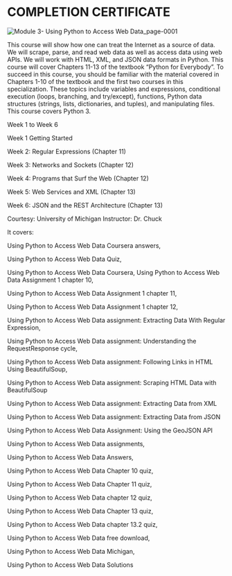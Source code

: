 #  COMPLETION CERTIFICATE

![Module 3- Using Python to Access Web Data_page-0001](https://github.com/Sayan-Dutta-1/Using-Python-to-Access-Web-Data---Coursera/assets/113238898/b6ad377b-1365-4282-9dd4-fab4dccff721)

This course will show how one can treat the Internet as a source of data.  We will scrape, parse, and read web data as well as access data using web APIs.  We will work with HTML, XML, and JSON data formats in Python.  This course will cover Chapters 11-13 of the textbook “Python for Everybody”. To succeed in this course, you should be familiar with the material covered in Chapters 1-10 of the textbook and the first two courses in this specialization.  These topics include variables and expressions, conditional execution (loops, branching, and try/except), functions, Python data structures (strings, lists, dictionaries, and tuples), and manipulating files.  This course covers Python 3.

Week 1 to Week 6

Week 1 Getting Started

Week 2: Regular Expressions (Chapter 11)

Week 3: Networks and Sockets (Chapter 12)

Week 4: Programs that Surf the Web (Chapter 12)

Week 5:  Web Services and XML (Chapter 13)

Week 6: JSON and the REST Architecture (Chapter 13)

Courtesy:
University of Michigan
Instructor: Dr. Chuck

It covers:

Using Python to Access Web Data Coursera answers,

Using Python to Access Web Data Quiz,

Using Python to Access Web Data Coursera,
Using Python to Access Web Data Assignment 1 chapter 10,

Using Python to Access Web Data Assignment 1 chapter 11,

Using Python to Access Web Data Assignment 1 chapter 12,

Using Python to Access Web Data assignment: Extracting Data With Regular Expression,

Using Python to Access Web Data assignment: Understanding the RequestResponse cycle,

Using Python to Access Web Data assignment: Following Links in HTML Using BeautifulSoup,

Using Python to Access Web Data assignment: Scraping HTML Data with BeautifulSoup

Using Python to Access Web Data assignment: Extracting Data from XML

Using Python to Access Web Data assignment: Extracting Data from JSON

Using Python to Access Web Data Assignment: Using the GeoJSON API

Using Python to Access Web Data assignments,

Using Python to Access Web Data Answers,

Using Python to Access Web Data Chapter 10 quiz,

Using Python to Access Web Data Chapter 11 quiz,

Using Python to Access Web Data chapter 12 quiz,

Using Python to Access Web Data Chapter 13 quiz,

Using Python to Access Web Data chapter 13.2 quiz,



Using Python to Access Web Data free download,

Using Python to Access Web Data Michigan,

Using Python to Access Web Data Solutions
